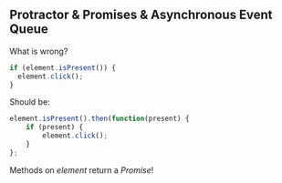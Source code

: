 ## Protractor & Promises & Asynchronous Event Queue

   What is wrong?
   
```js
if (element.isPresent()) {
  element.click();
}   
```

<div class="fragment">
Should be:

```js
element.isPresent().then(function(present) {
    if (present) {
        element.click();
    }
};
```

Methods on _element_ return a _Promise_!

<div>
